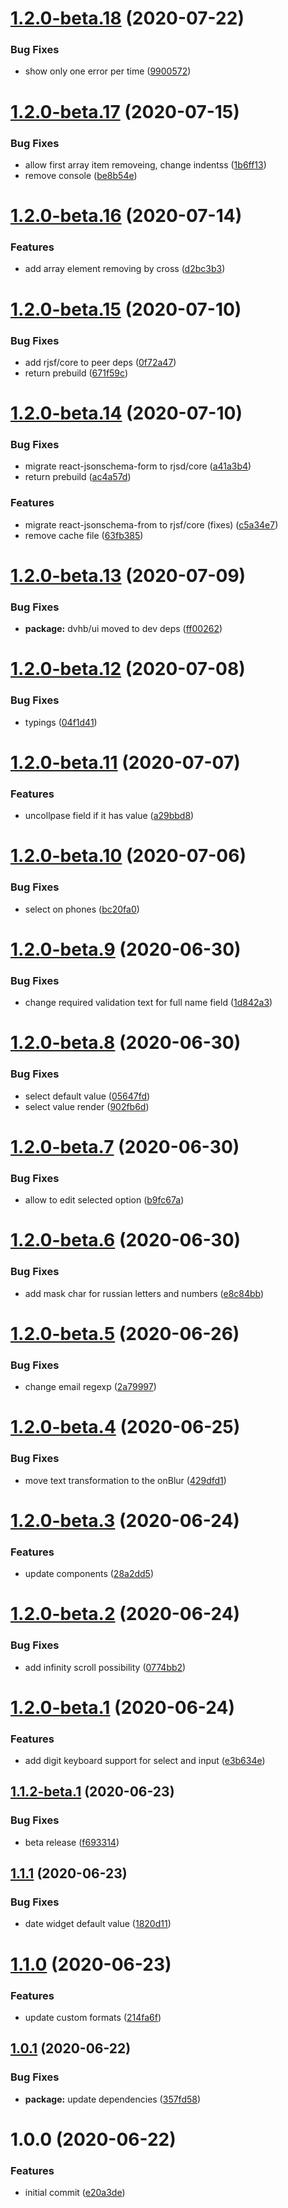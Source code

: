 # [1.2.0-beta.18](https://github.com/dvhb/rjsf-ui/compare/v1.2.0-beta.17...v1.2.0-beta.18) (2020-07-22)


### Bug Fixes

* show only one error per time ([9900572](https://github.com/dvhb/rjsf-ui/commit/9900572c8aa3b20752b7d2e9c338800ffaa8bd64))

# [1.2.0-beta.17](https://github.com/dvhb/rjsf-ui/compare/v1.2.0-beta.16...v1.2.0-beta.17) (2020-07-15)


### Bug Fixes

* allow first array item removeing, change indentss ([1b6ff13](https://github.com/dvhb/rjsf-ui/commit/1b6ff134b1b0e684f58d7f11ea6a4046225744cf))
* remove console ([be8b54e](https://github.com/dvhb/rjsf-ui/commit/be8b54e6561d8f395641b6d6df6372b84a64e4b3))

# [1.2.0-beta.16](https://github.com/dvhb/rjsf-ui/compare/v1.2.0-beta.15...v1.2.0-beta.16) (2020-07-14)


### Features

* add array element removing by cross ([d2bc3b3](https://github.com/dvhb/rjsf-ui/commit/d2bc3b3e85a7fa7b34a344f76ab9d21adbd45713))

# [1.2.0-beta.15](https://github.com/dvhb/rjsf-ui/compare/v1.2.0-beta.14...v1.2.0-beta.15) (2020-07-10)


### Bug Fixes

* add rjsf/core to peer deps ([0f72a47](https://github.com/dvhb/rjsf-ui/commit/0f72a47c57e39c308cf8f87a44e3265e8cfaf671))
* return prebuild ([671f59c](https://github.com/dvhb/rjsf-ui/commit/671f59ceed686b275cec18785bb2b7018d4e124e))

# [1.2.0-beta.14](https://github.com/dvhb/rjsf-ui/compare/v1.2.0-beta.13...v1.2.0-beta.14) (2020-07-10)


### Bug Fixes

* migrate react-jsonschema-form to rjsd/core ([a41a3b4](https://github.com/dvhb/rjsf-ui/commit/a41a3b46bece463d0e326b18ff64d24ca51f9ea2))
* return prebuild ([ac4a57d](https://github.com/dvhb/rjsf-ui/commit/ac4a57d3ba88317ac404281eeec781917f58d397))


### Features

* migrate react-jsonschema-from to rjsf/core (fixes) ([c5a34e7](https://github.com/dvhb/rjsf-ui/commit/c5a34e7834070f9e0113b80c9050589cce55ff9f))
* remove cache file ([63fb385](https://github.com/dvhb/rjsf-ui/commit/63fb385268341a36cc217b9dbeb13edf91b6f680))

# [1.2.0-beta.13](https://github.com/dvhb/rjsf-ui/compare/v1.2.0-beta.12...v1.2.0-beta.13) (2020-07-09)


### Bug Fixes

* **package:** dvhb/ui moved to dev deps ([ff00262](https://github.com/dvhb/rjsf-ui/commit/ff002627efad1a3ea932c6427f6abf60594be737))

# [1.2.0-beta.12](https://github.com/dvhb/rjsf-ui/compare/v1.2.0-beta.11...v1.2.0-beta.12) (2020-07-08)


### Bug Fixes

* typings ([04f1d41](https://github.com/dvhb/rjsf-ui/commit/04f1d41e72ee5c7cca45ff75ee369e660ed9e523))

# [1.2.0-beta.11](https://github.com/dvhb/rjsf-ui/compare/v1.2.0-beta.10...v1.2.0-beta.11) (2020-07-07)


### Features

* uncollpase field if it has value ([a29bbd8](https://github.com/dvhb/rjsf-ui/commit/a29bbd8c2148c368e8ce75bff54687fd2202194c))

# [1.2.0-beta.10](https://github.com/dvhb/rjsf-ui/compare/v1.2.0-beta.9...v1.2.0-beta.10) (2020-07-06)


### Bug Fixes

* select on phones ([bc20fa0](https://github.com/dvhb/rjsf-ui/commit/bc20fa0bb757c177837d547dc82c59b34efc9031))

# [1.2.0-beta.9](https://github.com/dvhb/rjsf-ui/compare/v1.2.0-beta.8...v1.2.0-beta.9) (2020-06-30)


### Bug Fixes

* change required validation text for full name field ([1d842a3](https://github.com/dvhb/rjsf-ui/commit/1d842a3606d7b60fdc4f8d4f04e0a636a8e644d9))

# [1.2.0-beta.8](https://github.com/dvhb/rjsf-ui/compare/v1.2.0-beta.7...v1.2.0-beta.8) (2020-06-30)


### Bug Fixes

* select default value ([05647fd](https://github.com/dvhb/rjsf-ui/commit/05647fd4300a796bc086a71dbde93b98ff218aa3))
* select value render ([902fb6d](https://github.com/dvhb/rjsf-ui/commit/902fb6d6b4f818766f5b9aa996a63f55aa683b95))

# [1.2.0-beta.7](https://github.com/dvhb/rjsf-ui/compare/v1.2.0-beta.6...v1.2.0-beta.7) (2020-06-30)


### Bug Fixes

* allow to edit selected option ([b9fc67a](https://github.com/dvhb/rjsf-ui/commit/b9fc67accd6d49ae611e20af0a88b9f44b355492))

# [1.2.0-beta.6](https://github.com/dvhb/rjsf-ui/compare/v1.2.0-beta.5...v1.2.0-beta.6) (2020-06-30)


### Bug Fixes

* add mask char for russian letters and numbers ([e8c84bb](https://github.com/dvhb/rjsf-ui/commit/e8c84bbf160430e6f81ad8c588ce68f3a12d240a))

# [1.2.0-beta.5](https://github.com/dvhb/rjsf-ui/compare/v1.2.0-beta.4...v1.2.0-beta.5) (2020-06-26)


### Bug Fixes

* change email regexp ([2a79997](https://github.com/dvhb/rjsf-ui/commit/2a79997d30b676201f85e7d51d1ca43c68634935))

# [1.2.0-beta.4](https://github.com/dvhb/rjsf-ui/compare/v1.2.0-beta.3...v1.2.0-beta.4) (2020-06-25)


### Bug Fixes

* move text transformation to the onBlur ([429dfd1](https://github.com/dvhb/rjsf-ui/commit/429dfd1c1677e8dcc99ca630b9e6c60d925d33fd))

# [1.2.0-beta.3](https://github.com/dvhb/rjsf-ui/compare/v1.2.0-beta.2...v1.2.0-beta.3) (2020-06-24)


### Features

* update components ([28a2dd5](https://github.com/dvhb/rjsf-ui/commit/28a2dd5bc0d9860889a0a229a1c4b3d9d2212c17))

# [1.2.0-beta.2](https://github.com/dvhb/rjsf-ui/compare/v1.2.0-beta.1...v1.2.0-beta.2) (2020-06-24)


### Bug Fixes

* add infinity scroll possibility ([0774bb2](https://github.com/dvhb/rjsf-ui/commit/0774bb2b2489d63ff8040639a3166ddfaf1d062b))

# [1.2.0-beta.1](https://github.com/dvhb/rjsf-ui/compare/v1.1.2-beta.1...v1.2.0-beta.1) (2020-06-24)


### Features

* add digit keyboard support for select and input ([e3b634e](https://github.com/dvhb/rjsf-ui/commit/e3b634e32c728f8bb8bc259ed97be31ef84c471b))

## [1.1.2-beta.1](https://github.com/dvhb/rjsf-ui/compare/v1.1.1...v1.1.2-beta.1) (2020-06-23)


### Bug Fixes

* beta release ([f693314](https://github.com/dvhb/rjsf-ui/commit/f6933147f322c7c07cd5f51bb8cf5257b42eea13))

## [1.1.1](https://github.com/dvhb/rjsf-ui/compare/v1.1.0...v1.1.1) (2020-06-23)


### Bug Fixes

* date widget default value ([1820d11](https://github.com/dvhb/rjsf-ui/commit/1820d1118a6d78213950e9b2374e4b61e84a4d01))

# [1.1.0](https://github.com/dvhb/rjsf-ui/compare/v1.0.1...v1.1.0) (2020-06-23)


### Features

* update custom formats ([214fa6f](https://github.com/dvhb/rjsf-ui/commit/214fa6fd861f64b691e3e141a8e6b9adf4381e16))

## [1.0.1](https://github.com/dvhb/rjsf-ui/compare/v1.0.0...v1.0.1) (2020-06-22)


### Bug Fixes

* **package:** update dependencies ([357fd58](https://github.com/dvhb/rjsf-ui/commit/357fd58234875617c00764b620b6dbcfd6fe89dd))

# 1.0.0 (2020-06-22)


### Features

* initial commit ([e20a3de](https://github.com/dvhb/rjsf-ui/commit/e20a3de2dd8d934a98f0b1be861262d070ae533f))
